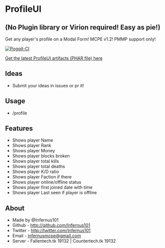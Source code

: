 # ProfileUI 
## (No Plugin library or Virion required! Easy as pie!)
Get any player's profile on a Modal Form! MCPE v1.2! PMMP support only!

[![Poggit-CI](https://poggit.pmmp.io/ci.shield/Infernus101/ProfileUI/ProfileUI)](https://poggit.pmmp.io/ci/Infernus101/ProfileUI/ProfileUI)

[Get the latest ProfileUI artifacts (PHAR file) here](https://poggit.pmmp.io/ci/Infernus101/ProfileUI/ProfileUI)

## Ideas
- Submit your ideas in issues or pr it!

## Usage
- /profile <player>

## Features
- Shows player Name
- Shows player Rank
- Shows player Money
- Shows player blocks broken
- Shows player total kills
- Shows player total deaths
- Shows player K/D ratio
- Shows player Faction if there
- Shows player online/offline status
- Shows player first joined date with time
- Shows player Last seen if player is offline

## About
- Made by @Infernus101
- Github - http://github.com/Infernus101
- Twitter - http://twitter.com/Infernus101
- Email - infernusmcpe@gmail.com
- Server - Fallentech.tk 19132 | Countertech.tk 19132
